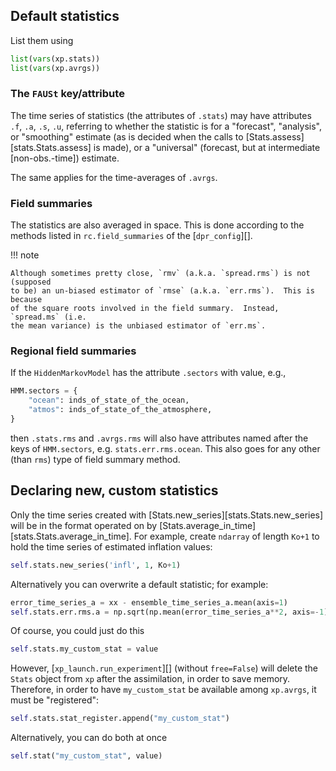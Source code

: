 ## Default statistics

List them using

```python
list(vars(xp.stats))
list(vars(xp.avrgs))
```

### The `FAUSt` key/attribute

The time series of statistics (the attributes of `.stats`) may have attributes
`.f`, `.a`, `.s`, `.u`, referring to whether the statistic is for a "forecast",
"analysis", or "smoothing" estimate (as is decided when the calls to
[Stats.assess][stats.Stats.assess] is made), or a "universal" (forecast, but at intermediate
[non-obs.-time]) estimate.

The same applies for the time-averages of `.avrgs`.

### Field summaries

The statistics are also averaged in space.
This is done according to the methods listed in
`rc.field_summaries` of the [`dpr_config`][].

!!! note

    Although sometimes pretty close, `rmv` (a.k.a. `spread.rms`) is not (supposed
    to be) an un-biased estimator of `rmse` (a.k.a. `err.rms`).  This is because
    of the square roots involved in the field summary.  Instead, `spread.ms` (i.e.
    the mean variance) is the unbiased estimator of `err.ms`.

### Regional field summaries

If the `HiddenMarkovModel` has the attribute `.sectors` with value, e.g.,

```python
HMM.sectors = {
    "ocean": inds_of_state_of_the_ocean,
    "atmos": inds_of_state_of_the_atmosphere,
}
```

then `.stats.rms` and `.avrgs.rms` will also have attributes
named after the keys of `HMM.sectors`, e.g. `stats.err.rms.ocean`.
This also goes for any other (than `rms`) type of field summary method.

## Declaring new, custom statistics

Only the time series created with [Stats.new_series][stats.Stats.new_series] will be in the format
operated on by [Stats.average_in_time][stats.Stats.average_in_time].  For example, create `ndarray` of
length `Ko+1` to hold the time series of estimated inflation values:

```python
self.stats.new_series('infl', 1, Ko+1)
```

Alternatively you can overwrite a default statistic; for example:

```python
error_time_series_a = xx - ensemble_time_series_a.mean(axis=1)
self.stats.err.rms.a = np.sqrt(np.mean(error_time_series_a**2, axis=-1))
```

Of course, you could just do this

```python
self.stats.my_custom_stat = value
```

However, [`xp_launch.run_experiment`][] (without `free=False`) will delete
the `Stats` object from `xp` after the assimilation, in order to save memory.
Therefore, in order to have `my_custom_stat` be available among `xp.avrgs`, it
must be "registered":

```python
self.stats.stat_register.append("my_custom_stat")
```

Alternatively, you can do both at once

```python
self.stat("my_custom_stat", value)
```
